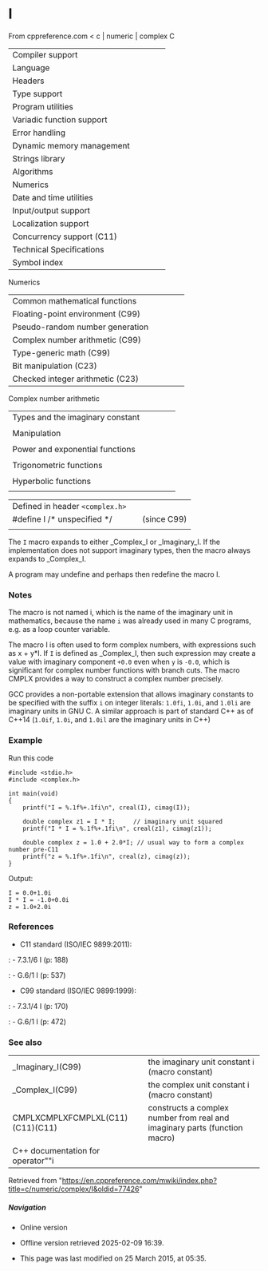 # I

From cppreference.com
< c‎ | numeric‎ | complex
 C

|  |  |  |  |  |
| --- | --- | --- | --- | --- |
| Compiler support | | | | |
| Language | | | | |
| Headers | | | | |
| Type support | | | | |
| Program utilities | | | | |
| Variadic function support | | | | |
| Error handling | | | | |
| Dynamic memory management | | | | |
| Strings library | | | | |
| Algorithms | | | | |
| Numerics | | | | |
| Date and time utilities | | | | |
| Input/output support | | | | |
| Localization support | | | | |
| Concurrency support (C11) | | | | |
| Technical Specifications | | | | |
| Symbol index | | | | |

 Numerics

|  |  |  |  |  |
| --- | --- | --- | --- | --- |
| Common mathematical functions | | | | |
| Floating-point environment (C99) | | | | |
| Pseudo-random number generation | | | | |
| Complex number arithmetic (C99) | | | | |
| Type-generic math (C99) | | | | |
| Bit manipulation (C23) | | | | |
| Checked integer arithmetic (C23) | | | | |

 Complex number arithmetic

|  |  |  |  |  |
| --- | --- | --- | --- | --- |
| Types and the imaginary constant | | | | |
| |  |  |  |  |  | | --- | --- | --- | --- | --- | | complex(C99) | | | | | | _Complex_I(C99) | | | | | | CMPLX(C11) | | | | | | |  |  |  |  |  | | --- | --- | --- | --- | --- | | imaginary(C99) | | | | | | _Imaginary_I(C99) | | | | | | ****I****(C99) | | | | | |
| Manipulation | | | | |
| |  |  |  |  |  | | --- | --- | --- | --- | --- | | cimag(C99) | | | | | | creal(C99) | | | | | | carg(C99) | | | | | | |  |  |  |  |  | | --- | --- | --- | --- | --- | | cabs(C99) | | | | | | conj(C99) | | | | | | cproj(C99) | | | | | |
| Power and exponential functions | | | | |
| |  |  |  |  |  | | --- | --- | --- | --- | --- | | cexp(C99) | | | | | | clog(C99) | | | | | | |  |  |  |  |  | | --- | --- | --- | --- | --- | | cpow(C99) | | | | | | csqrt(C99) | | | | | |
| Trigonometric functions | | | | |
| |  |  |  |  |  | | --- | --- | --- | --- | --- | | ccos(C99) | | | | | | csin(C99) | | | | | | ctan(C99) | | | | | | |  |  |  |  |  | | --- | --- | --- | --- | --- | | cacos(C99) | | | | | | casin(C99) | | | | | | catan(C99) | | | | | |
| Hyperbolic functions | | | | |
| |  |  |  |  |  | | --- | --- | --- | --- | --- | | ccosh(C99) | | | | | | csinh(C99) | | | | | | ctanh(C99) | | | | | | |  |  |  |  |  | | --- | --- | --- | --- | --- | | cacosh(C99) | | | | | | casinh(C99) | | | | | | catanh(C99) | | | | | |

|  |  |  |
| --- | --- | --- |
| Defined in header `<complex.h>` |  |  |
| #define I /\* unspecified \*/ |  | (since C99) |
|  |  |  |

The `I` macro expands to either _Complex_I or _Imaginary_I. If the implementation does not support imaginary types, then the macro always expands to _Complex_I.

A program may undefine and perhaps then redefine the macro I.

### Notes

The macro is not named i, which is the name of the imaginary unit in mathematics, because the name `i` was already used in many C programs, e.g. as a loop counter variable.

The macro I is often used to form complex numbers, with expressions such as x + y\*I.
If `I` is defined as _Complex_I, then such expression may create a value with imaginary component `+0.0` even when `y` is `-0.0`, which is significant for complex number functions with branch cuts. The macro CMPLX provides a way to construct a complex number precisely.

GCC provides a non-portable extension that allows imaginary constants to be specified with the suffix `i` on integer literals: `1.0fi`, `1.0i`, and `1.0li` are imaginary units in GNU C. A similar approach is part of standard C++ as of C++14 (`1.0if`, `1.0i`, and `1.0il` are the imaginary units in C++)

### Example

Run this code

```
#include <stdio.h>
#include <complex.h>
 
int main(void)
{
    printf("I = %.1f%+.1fi\n", creal(I), cimag(I));
 
    double complex z1 = I * I;     // imaginary unit squared
    printf("I * I = %.1f%+.1fi\n", creal(z1), cimag(z1));
 
    double complex z = 1.0 + 2.0*I; // usual way to form a complex number pre-C11
    printf("z = %.1f%+.1fi\n", creal(z), cimag(z));
}

```

Output:

```
I = 0.0+1.0i
I * I = -1.0+0.0i
z = 1.0+2.0i

```

### References

- C11 standard (ISO/IEC 9899:2011):

:   - 7.3.1/6 I (p: 188)

:   - G.6/1 I (p: 537)

- C99 standard (ISO/IEC 9899:1999):

:   - 7.3.1/4 I (p: 170)

:   - G.6/1 I (p: 472)

### See also

|  |  |
| --- | --- |
| _Imaginary_I(C99) | the imaginary unit constant i   (macro constant) |
| _Complex_I(C99) | the complex unit constant i   (macro constant) |
| CMPLXCMPLXFCMPLXL(C11)(C11)(C11) | constructs a complex number from real and imaginary parts   (function macro) |
| C++ documentation for operator""i | |

Retrieved from "<https://en.cppreference.com/mwiki/index.php?title=c/numeric/complex/I&oldid=77426>"

##### Navigation

- Online version
- Offline version retrieved 2025-02-09 16:39.

- This page was last modified on 25 March 2015, at 05:35.